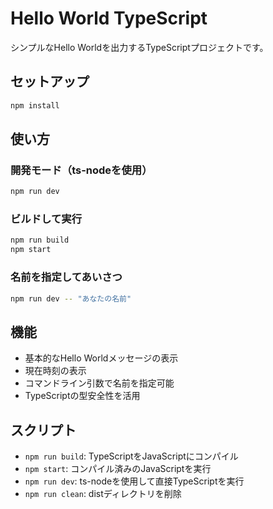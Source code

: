 # Hello World TypeScript

シンプルなHello Worldを出力するTypeScriptプロジェクトです。

## セットアップ

```bash
npm install
```

## 使い方

### 開発モード（ts-nodeを使用）

```bash
npm run dev
```

### ビルドして実行

```bash
npm run build
npm start
```

### 名前を指定してあいさつ

```bash
npm run dev -- "あなたの名前"
```

## 機能

- 基本的なHello Worldメッセージの表示
- 現在時刻の表示
- コマンドライン引数で名前を指定可能
- TypeScriptの型安全性を活用

## スクリプト

- `npm run build`: TypeScriptをJavaScriptにコンパイル
- `npm start`: コンパイル済みのJavaScriptを実行
- `npm run dev`: ts-nodeを使用して直接TypeScriptを実行
- `npm run clean`: distディレクトリを削除